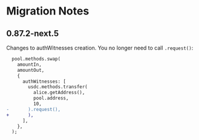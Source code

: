 # Migration Notes

## 0.87.2-next.5

Changes to authWitnesses creation. You no longer need to call `.request()`:

```diff
  pool.methods.swap(
    amountIn,
    amountOut,
    {
      authWitnesses: [
        usdc.methods.transfer(
          alice.getAddress(),
          pool.address,
          10,
-       ).request(),
+       ),
      ],
    },
  );
```
